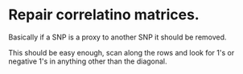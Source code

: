 # Repair correlatino matrices.

Basically if a SNP is a proxy to another SNP it should be removed.

This should be easy enough, scan along the rows and look for 1's or negative 1's
in anything other than the diagonal.


